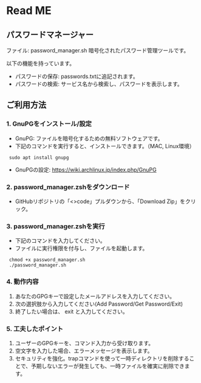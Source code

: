 # Read ME

## パスワードマネージャー

ファイル: password_manager.sh
暗号化されたパスワード管理ツールです。

以下の機能を持っています。
- パスワードの保存: passwords.txtに追記されます。
- パスワードの検索: サービス名から検索し、パスワードを表示します。

## ご利用方法

### 1. GnuPGをインストール/設定
   - GnuPG: ファイルを暗号化するための無料ソフトウェアです。
   - 下記のコマンドを実行すると、インストールできます。（MAC, Linux環境）
```shell
 sudo apt install gnupg
```
  - GnuPGの設定: https://wiki.archlinux.jp/index.php/GnuPG
### 2. password_manager.zshをダウンロード
  - GitHubリポジトリの「<>code」プルダウンから、「Download Zip」をクリック。

### 3. password_manager.zshを実行

  - 下記のコマンドを入力してください。
  - ファイルに実行権限を付与し、ファイルを起動します。
```shell
 chmod +x password_manager.sh
 ./password_manager.sh
```
### 4. 動作内容
  1. あなたのGPGキーで設定したメールアドレスを入力してください。
  2. 次の選択肢から入力してください(Add Password/Get Password/Exit)
  3. 終了したい場合は、 exit と入力してください。

### 5. 工夫したポイント
  1. ユーザーのGPGキーを、コマンド入力から受け取ります。
  2. 空文字を入力した場合、エラーメッセージを表示します。
  3. セキュリティを強化。trapコマンドを使って一時ディレクトリを削除することで、予期しないエラーが発生しても、一時ファイルを確実に削除できます。
